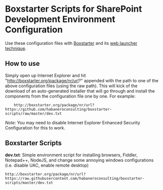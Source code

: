 # Boxstarter Scripts for SharePoint Development Environment Configuration

Use these configuration files with [Boxstarter](http://boxstarter.org/) and its [web launcher technique](http://boxstarter.org/WebLauncher).


## How to use

Simply open up Internet Explorer and hit "http://boxstarter.org/package/nr/url?" appended with the path to one of the above configuration files (using the raw path). This will kick of the download of an auto-generated installer that will go through and install the components from the configuration file one by one. For example:

		http://boxstarter.org/package/nr/url?https://github.com/habaneroconsulting/boxstarter-scripts/raw/master/dev.txt

*Note:* You may need to disable Internet Explorer Enhanced Security Configuration for this to work.


## Boxstarter Scripts

**dev.txt**: Simple environment script for installing browsers, Fiddler, Notepad++, NodeJS, and change some annoying windows configurations (i.e. disable UAC, enable remote desktop)

	http://boxstarter.org/package/nr/url?https://raw.githubusercontent.com/habaneroconsulting/boxstarter-scripts/master/dev.txt



